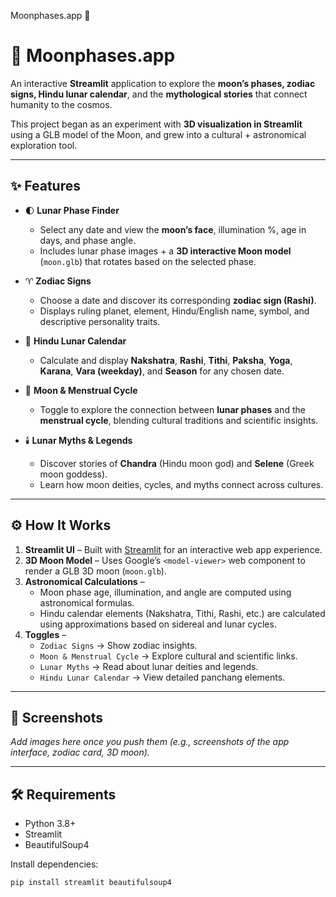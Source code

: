  Moonphases.app 🌙

# 🌙 Moonphases.app  

An interactive **Streamlit** application to explore the **moon’s phases, zodiac signs, Hindu lunar calendar**, and the **mythological stories** that connect humanity to the cosmos.  

This project began as an experiment with **3D visualization in Streamlit** using a GLB model of the Moon, and grew into a cultural + astronomical exploration tool.  

---

## ✨ Features  

- 🌓 **Lunar Phase Finder**  
  - Select any date and view the **moon’s face**, illumination %, age in days, and phase angle.  
  - Includes lunar phase images + a **3D interactive Moon model** (`moon.glb`) that rotates based on the selected phase.  

- ♈ **Zodiac Signs**  
  - Choose a date and discover its corresponding **zodiac sign (Rashi)**.  
  - Displays ruling planet, element, Hindu/English name, symbol, and descriptive personality traits.  

- 📅 **Hindu Lunar Calendar**  
  - Calculate and display **Nakshatra**, **Rashi**, **Tithi**, **Paksha**, **Yoga**, **Karana**, **Vara (weekday)**, and **Season** for any chosen date.  

- 🌸 **Moon & Menstrual Cycle**  
  - Toggle to explore the connection between **lunar phases** and the **menstrual cycle**, blending cultural traditions and scientific insights.  

- 🕯️ **Lunar Myths & Legends**  
  - Discover stories of **Chandra** (Hindu moon god) and **Selene** (Greek moon goddess).  
  - Learn how moon deities, cycles, and myths connect across cultures.  

---

## ⚙️ How It Works  

1. **Streamlit UI** – Built with [Streamlit](https://streamlit.io/) for an interactive web app experience.  
2. **3D Moon Model** – Uses Google’s `<model-viewer>` web component to render a GLB 3D moon (`moon.glb`).  
3. **Astronomical Calculations** –  
   - Moon phase age, illumination, and angle are computed using astronomical formulas.  
   - Hindu calendar elements (Nakshatra, Tithi, Rashi, etc.) are calculated using approximations based on sidereal and lunar cycles.  
4. **Toggles** –  
   - `Zodiac Signs` → Show zodiac insights.  
   - `Moon & Menstrual Cycle` → Explore cultural and scientific links.  
   - `Lunar Myths` → Read about lunar deities and legends.  
   - `Hindu Lunar Calendar` → View detailed panchang elements.  

---

## 📸 Screenshots  

_Add images here once you push them (e.g., screenshots of the app interface, zodiac card, 3D moon)._  

---

## 🛠️ Requirements  

- Python 3.8+  
- Streamlit  
- BeautifulSoup4  

Install dependencies:  
```bash
pip install streamlit beautifulsoup4
